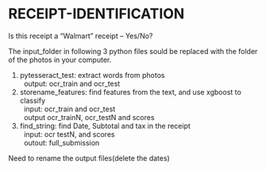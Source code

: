 # RECEIPT-IDENTIFICATION
Is this receipt a “Walmart” receipt – Yes/No?

The input_folder in following 3 python files sould be replaced with the folder of the photos in your computer.

1. pytesseract_test: extract words from photos                
   output: ocr_train and ocr_test
2. storename_features: find features from the text, and use xgboost to classify             
   input: ocr_train and ocr_test  
   output ocr_trainN, ocr_testN and scores                  
3. find_string: find Date, Subtotal and tax in the receipt                                 
   input: ocr testN, and scores           
   outout: full_submission
   
Need to rename the output files(delete the dates)
